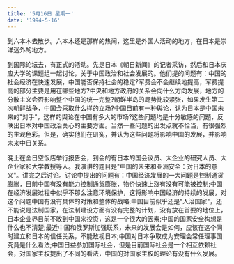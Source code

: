 ```yaml
---
title: '5月16日 星期一'
date: '1994-5-16'
---
```


到六本木去散步。六本木还是那样的热闹，这里是外国人活动的地方，在日本是崇洋迷外的地方。

到国际论坛去，有正式的活动。先是日本《朝日新闻》的记者采访，然后和日本庆应大学的课题组一起讨论，关于中国政治和社会发展的。他们提的问题有：中国的社会经济在快速发展，中国能否保持社会的稳定?军费会不会继续地提高，军费提高的部分主要是用在哪些地方?中央和地方政府的关系会向什么方向发展，地方的分散主义会否影响整个中国的统一完整?朝鲜半岛的局势比较紧张，如果发生第二次朝鲜战争，中国会采取什么样的立场?中国目前有一种舆论，认为日本是中国未来的"对手"，这样的舆论在中国有多大的市场?这些问题均是十分敏感的问题，反映出日本对中国政治关心的主要方面。当然一些问题的出发点就不恰当，有很强烈的主观色彩。但是，确实他们在研究，并认为这些问题将影响中国的发展，并影响未来中日关系。

晚上在全日空饭店举行报告会，到会的有日本的国会议员、大企业的研究人员、大企业家和大学教授等人。我演讲的题目是"中国的未来和亚洲安全：对日本的意义"。讲完之后讨论。讨论中提出的问题有：中国经济发展的一大问题是控制通货膨胀，目前中国有没有能力控制通货膨胀，物价快速上涨有没有可能被控制;中国在经济发展过程中似乎不那么注意环境保护，这将影响中国经济的持续的发展，对这个问题中国有没有具体的对策和整体的战略;中国目前似乎还是"人治国家"，还不能说是法制国家，在法制建设方面有没有完整的计划，没有放在首要的地位上，日本企业界目前不敢到中国来投资，这是一个很大的因素;中国的国家安全构想是什么也不清楚;最近中国和俄罗斯加强联系，未来的发展会是如何，应该在这个同时建立和日本的信任关系，不能敌视日本;中国对日本争取成为安理会常任理事国究竟是什么看法;中国日益参加国际社会，但是目前国际社会是一个相互依赖社会，对国家主权提出了不同的看法，中国的对国家主权的理论有没有什么发展。

